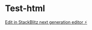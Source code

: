 # Test-html

[Edit in StackBlitz next generation editor ⚡️](https://stackblitz.com/~/github.com/zaidMansuri96/Test-html)